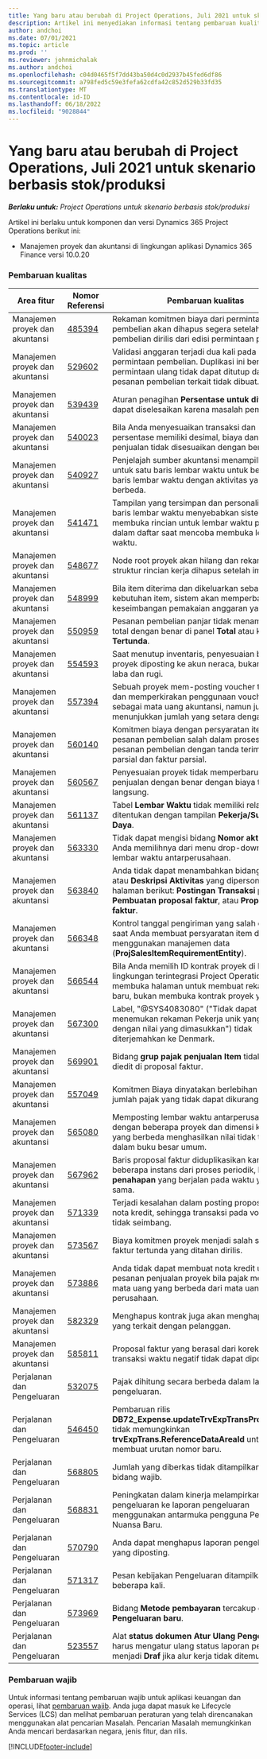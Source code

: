 ```yaml
---
title: Yang baru atau berubah di Project Operations, Juli 2021 untuk skenario berbasis stok/produksi
description: Artikel ini menyediakan informasi tentang pembaruan kualitas yang tersedia dalam skenario Project Operations yang dirilis Pada Bulan Juli 2021 untuk skenario berbasis produksi/stok.
author: andchoi
ms.date: 07/01/2021
ms.topic: article
ms.prod: ''
ms.reviewer: johnmichalak
ms.author: andchoi
ms.openlocfilehash: c04d0465f5f7dd43ba50d4c0d2937b45fed6df86
ms.sourcegitcommit: a798fed5c59e3fefa62cdfa42c852d529b33fd35
ms.translationtype: MT
ms.contentlocale: id-ID
ms.lasthandoff: 06/18/2022
ms.locfileid: "9028844"
---
```

# <a name="whats-new-or-changed-in-project-operations-july-2021-for-stockedproduction-based-scenarios"></a>Yang baru atau berubah di Project Operations, Juli 2021 untuk skenario berbasis stok/produksi

_**Berlaku untuk:** Project Operations untuk skenario berbasis stok/produksi_

Artikel ini berlaku untuk komponen dan versi Dynamics 365 Project Operations berikut ini:

- Manajemen proyek dan akuntansi di lingkungan aplikasi Dynamics 365 Finance versi 10.0.20
 
### <a name="quality-updates"></a>Pembaruan kualitas
                                                                                                                                                                                  
| Area fitur                      | Nomor Referensi| Pembaruan kualitas                                                                                                                                                                          |
|-----------------------------------|--------|---------------------------------------------------------------------------------------------------------------------------------------------------------------------------------|
| Manajemen proyek dan akuntansi | [485394](https://fix.lcs.dynamics.com/Issue/Details/?bugId=485394) | Rekaman komitmen biaya dari permintaan pembelian akan dihapus segera setelah pesanan pembelian dirilis dari edisi permintaan pembelian.                                                                           |
| Manajemen proyek dan akuntansi | [529602](https://fix.lcs.dynamics.com/Issue/Details/?bugId=529602) | Validasi anggaran terjadi dua kali pada permintaan pembelian. Duplikasi ini berarti bahwa permintaan ulang tidak dapat ditutup dan pesanan pembelian terkait tidak dibuat.                                                                                                                        |
| Manajemen proyek dan akuntansi | [539439](https://fix.lcs.dynamics.com/Issue/Details/?bugId=539439) | Aturan penagihan **Persentase untuk ditagih** tidak dapat diselesaikan karena masalah pembulatan.                                                                              |
| Manajemen proyek dan akuntansi | [540023](https://fix.lcs.dynamics.com/Issue/Details/?bugId=540023) | Bila Anda menyesuaikan transaksi dan persentase memiliki desimal, biaya dan harga penjualan tidak disesuaikan dengan benar.                                      |
| Manajemen proyek dan akuntansi | [540927](https://fix.lcs.dynamics.com/Issue/Details/?bugId=540927) | Penjelajah sumber akuntansi menampilkan jam untuk satu baris lembar waktu untuk beberapa baris lembar waktu dengan aktivitas yang berbeda.                                      |
| Manajemen proyek dan akuntansi | [541471](https://fix.lcs.dynamics.com/Issue/Details/?bugId=541471) | Tampilan yang tersimpan dan personalisasi detail baris lembar waktu menyebabkan sistem selalu membuka rincian untuk lembar waktu pertama dalam daftar saat mencoba membuka lembar waktu.  |
| Manajemen proyek dan akuntansi | [548677](https://fix.lcs.dynamics.com/Issue/Details/?bugId=548677) | Node root proyek akan hilang dan rekaman struktur rincian kerja dihapus setelah impor.                                                                                             |
| Manajemen proyek dan akuntansi | [548999](https://fix.lcs.dynamics.com/Issue/Details/?bugId=548999) | Bila item diterima dan dikeluarkan sebagian dari kebutuhan item, sistem akan memperbarui keseimbangan pemakaian anggaran yang salah. |
| Manajemen proyek dan akuntansi | [550959](https://fix.lcs.dynamics.com/Issue/Details/?bugId=550959) | Pesanan pembelian panjar tidak menampilkan total dengan benar di panel **Total** atau kisi **faktur Tertunda**.                                                                  |
| Manajemen proyek dan akuntansi | [554593](https://fix.lcs.dynamics.com/Issue/Details/?bugId=554593) | Saat menutup inventaris, penyesuaian biaya item proyek diposting ke akun neraca, bukan akun laba dan rugi.                                                            |
| Manajemen proyek dan akuntansi | [557394](https://fix.lcs.dynamics.com/Issue/Details/?bugId=557394) | Sebuah proyek mem-posting voucher transaksi dan memperkirakan penggunaan voucher USD sebagai mata uang akuntansi, namun jumlahnya menunjukkan jumlah yang setara dengan CAD.              |
| Manajemen proyek dan akuntansi | [560140](https://fix.lcs.dynamics.com/Issue/Details/?bugId=560140) | Komitmen biaya dengan persyaratan item dan pesanan pembelian salah dalam proses faktur pesanan pembelian dengan tanda terima produk parsial dan faktur parsial.       |
| Manajemen proyek dan akuntansi | [560567](https://fix.lcs.dynamics.com/Issue/Details/?bugId=560567) | Penyesuaian proyek tidak memperbarui jumlah penjualan dengan benar dengan biaya tidak langsung.                                                                                    |
| Manajemen proyek dan akuntansi | [561137](https://fix.lcs.dynamics.com/Issue/Details/?bugId=561137) | Tabel **Lembar Waktu** tidak memiliki relasi yang ditentukan dengan tampilan **Pekerja/Sumber Daya**.                                                                                   |
| Manajemen proyek dan akuntansi | [563330](https://fix.lcs.dynamics.com/Issue/Details/?bugId=563330) | Tidak dapat mengisi bidang **Nomor aktivitas** saat Anda memilihnya dari menu drop-down untuk lembar waktu antarperusahaan.                                                                 |
| Manajemen proyek dan akuntansi | [563840](https://fix.lcs.dynamics.com/Issue/Details/?bugId=563840) | Anda tidak dapat menambahkan bidang **Tujuan** atau **Deskripsi Aktivitas** yang dipersonalkan ke halaman berikut: **Postingan Transaksi proyek**, **Pembuatan proposal faktur**, atau **Proposal faktur**.  |
| Manajemen proyek dan akuntansi | [566348](https://fix.lcs.dynamics.com/Issue/Details/?bugId=566348) | Kontrol tanggal pengiriman yang salah diberikan saat Anda membuat persyaratan item dengan menggunakan manajemen data (**ProjSalesItemRequirementEntity**).                                              |
| Manajemen proyek dan akuntansi | [566544](https://fix.lcs.dynamics.com/Issue/Details/?bugId=566544) | Bila Anda memilih ID kontrak proyek di Finance, lingkungan terintegrasi Project Operations akan membuka halaman untuk membuat rekaman baru, bukan membuka kontrak proyek yang ada.                                                                                                                 |
| Manajemen proyek dan akuntansi | [567300](https://fix.lcs.dynamics.com/Issue/Details/?bugId=567300) |  Label, "@SYS4083080" ("Tidak dapat menemukan rekaman Pekerja unik yang terkait dengan nilai yang dimasukkan") tidak diterjemahkan ke Denmark.                                |
| Manajemen proyek dan akuntansi | [569901](https://fix.lcs.dynamics.com/Issue/Details/?bugId=569901) | Bidang **grup pajak penjualan Item** tidak dapat diedit di proposal faktur.                                                                               |
| Manajemen proyek dan akuntansi | [557049](https://fix.lcs.dynamics.com/Issue/Details/?bugId=557049) | Komitmen Biaya dinyatakan berlebihan dengan jumlah pajak yang tidak dapat dikurangkan.                                                                                                    |
| Manajemen proyek dan akuntansi | [565080](https://fix.lcs.dynamics.com/Issue/Details/?bugId=565080) | Memposting lembar waktu antarperusahaan dengan beberapa proyek dan dimensi keuangan yang berbeda menghasilkan nilai tidak terduga dalam buku besar umum.                             |
| Manajemen proyek dan akuntansi | [567962](https://fix.lcs.dynamics.com/Issue/Details/?bugId=567962) | Baris proposal faktur diduplikasikan karena beberapa instans dari proses periodik, **Impor dari penahapan** yang berjalan pada waktu yang sama.                                      |
| Manajemen proyek dan akuntansi | [571339](https://fix.lcs.dynamics.com/Issue/Details/?bugId=571339) | Terjadi kesalahan dalam posting proposal faktur nota kredit, sehingga transaksi pada voucher tidak seimbang.    |
| Manajemen proyek dan akuntansi | [573567](https://fix.lcs.dynamics.com/Issue/Details/?bugId=573567) | Biaya komitmen proyek menjadi salah setelah faktur tertunda yang ditahan dirilis.                                                                             |
| Manajemen proyek dan akuntansi | [573886](https://fix.lcs.dynamics.com/Issue/Details/?bugId=573886) | Anda tidak dapat membuat nota kredit untuk pesanan penjualan proyek bila pajak memiliki mata uang yang berbeda dari mata uang perusahaan.                                      |
| Manajemen proyek dan akuntansi | [582329](https://fix.lcs.dynamics.com/Issue/Details/?bugId=582329) | Menghapus kontrak juga akan menghapus alamat yang terkait dengan pelanggan.                                                                                     |
| Manajemen proyek dan akuntansi | [585811](https://fix.lcs.dynamics.com/Issue/Details/?bugId=585811) | Proposal faktur yang berasal dari koreksi transaksi waktu negatif tidak dapat diposting.                                                                    |
| Perjalanan dan Pengeluaran                  | [532075](https://fix.lcs.dynamics.com/Issue/Details/?bugId=532075) | Pajak dihitung secara berbeda dalam laporan pengeluaran.                                                                                                                  |
| Perjalanan dan Pengeluaran                  | [546450](https://fix.lcs.dynamics.com/Issue/Details/?bugId=546450) | Pembaruan rilis **DB72_Expense.updateTrvExpTransProjTransId()**   tidak memungkinkan **trvExpTrans.ReferenceDataAreaId** untuk membuat urutan nomor baru.                    |
| Perjalanan dan Pengeluaran                  | [568805](https://fix.lcs.dynamics.com/Issue/Details/?bugId=568805) | Jumlah yang diberkas tidak ditampilkan dengan bidang wajib.                                                                                                             |
| Perjalanan dan Pengeluaran                  | [568831](https://fix.lcs.dynamics.com/Issue/Details/?bugId=568831) | Peningkatan dalam kinerja melampirkan pengeluaran ke laporan pengeluaran menggunakan antarmuka pengguna Pengeluaran Nuansa Baru.                                                            |
| Perjalanan dan Pengeluaran                  | [570790](https://fix.lcs.dynamics.com/Issue/Details/?bugId=570790) | Anda dapat menghapus laporan pengeluaran yang diposting.                                                                                           |
| Perjalanan dan Pengeluaran                  | [571317](https://fix.lcs.dynamics.com/Issue/Details/?bugId=571317) | Pesan kebijakan Pengeluaran ditampilkan beberapa kali.                                                                                                       |
| Perjalanan dan Pengeluaran                  | [573969](https://fix.lcs.dynamics.com/Issue/Details/?bugId=573969) | Bidang **Metode pembayaran** tercakup di panel **Pengeluaran baru**.                                                                                                      |
| Perjalanan dan Pengeluaran                  | [523557](https://fix.lcs.dynamics.com/Issue/Details/?bugId=523557) | Alat **status dokumen Atur Ulang Pengeluaran** harus mengatur ulang status laporan pengeluaran menjadi **Draf** jika alur kerja tidak ditemukan. 

### <a name="regulatory-updates"></a>Pembaruan wajib
Untuk informasi tentang pembaruan wajib untuk aplikasi keuangan dan operasi, lihat [pembaruan wajib](/dynamics365/finance/localizations/regulatory-updates). Anda juga dapat masuk ke Lifecycle Services (LCS) dan melihat pembaruan peraturan yang telah direncanakan menggunakan alat pencarian Masalah. Pencarian Masalah memungkinkan Anda mencari berdasarkan negara, jenis fitur, dan rilis.


[!INCLUDE[footer-include](../../includes/footer-banner.md)]
